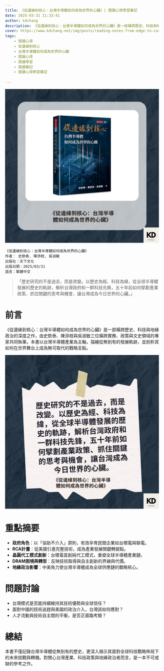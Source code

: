 ```yaml
---
title: 《從邊緣到核心：台灣半導體如何成為世界的心臟》| 閱讀心得學習筆記
date: 2025-03-31 11:33:41
author: kdchang
description: 《從邊緣到核心：台灣半導體如何成為世界的心臟》是一部橫跨歷史、科技與地緣政治的深度之作，由史欽泰、陳添枝與吳淑敏三位橫跨實務、政策與文史領域的專家共同執筆。本書以台灣半導體產業為主軸，描繪從無到有的發展軌跡，並剖析其如何在世界舞台上成為無可取代的戰略支點。
cover: https://www.kdchang.net/img/posts/reading-notes-from-edge-to-core-how-taiwans-semiconductor-industry-became-the-heart-of-the-world-1.jpg
tags: 
    - 閱讀心得
    - 從邊緣到核心
    - 台灣半導體如何成為世界的心臟
    - 閱讀心得
    - 閱讀學習
    - 閱讀筆記
    - 閱讀心得學習筆記

---
```


![](img/posts/reading-notes-from-edge-to-core-how-taiwans-semiconductor-industry-became-the-heart-of-the-world-1.jpg)

```
《從邊緣到核心：台灣半導體如何成為世界的心臟》
作者： 史欽泰, 陳添枝, 吳淑敏  
出版社：天下文化  
出版日期：2025/03/31
語言：繁體中文
```

> 「歷史研究的不是過去，而是改變。以歷史為經、科技為緯，從全球半導體發展的歷史的軌跡，解析台灣政府和一群科技先鋒，五十年前如何擘劃產業政策、抓住關鍵的思考與機會，讓台灣成為今日世界的心臟。」

# 前言
《從邊緣到核心：台灣半導體如何成為世界的心臟》是一部橫跨歷史、科技與地緣政治的深度之作，由史欽泰、陳添枝與吳淑敏三位橫跨實務、政策與文史領域的專家共同執筆。本書以台灣半導體產業為主軸，描繪從無到有的發展軌跡，並剖析其如何在世界舞台上成為無可取代的戰略支點。

![](img/posts/reading-notes-from-edge-to-core-how-taiwans-semiconductor-industry-became-the-heart-of-the-world-2.jpg)

# 重點摘要
- **政府角色**：以「協助不介入」原則，有效孕育民間企業如台積電與聯電。
- **RCA計畫**：從美國引進完整技術，成為產業發展關鍵轉捩點。
- **晶圓代工模式創新**：台積電首創純代工模式，重塑全球半導體產業鏈。
- **DRAM困境與轉型**：反映技術取得與自主創新的界線與代價。
- **地緣政治影響**：中美角力使台灣半導體成為全球供應鏈的戰略核心。

# 問題討論 
- 台灣模式是否能持續維持其技術優勢與全球信任？
- 面對中國的技術追趕與美國的政治介入，台灣該如何應對？
- 人才流動與技術自主間的平衡，是否正面臨考驗？

# 總結
本書不僅記錄台灣半導體從無到有的歷史，更深入揭示其面對全球科技戰略佈局下的未來挑戰與轉機。對關心台灣產業、科技政策與地緣政治者而言，是一本不可或缺的參考之作。